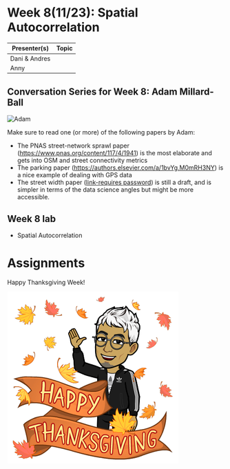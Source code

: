 # Week 8(11/23): Spatial Autocorrelation

| Presenter(s) | Topic |
|---|---|
|Dani & Andres	|  |
|Anny	|  |

## Conversation Series for Week 8: Adam Millard-Ball
![Adam](https://cdn.theconversation.com/avatars/1123988/width238/file-20200709-46-1wmq6nl.jpg)

Make sure to read one (or more) of the following papers by Adam:
- The PNAS street-network sprawl paper (https://www.pnas.org/content/117/4/1941) is the most elaborate and gets into OSM and street connectivity metrics
- The parking paper (https://authors.elsevier.com/a/1bvYg,M0mRH3NY) is a nice example of dealing with GPS data
- The street width paper ([link-requires password](https://ucla.box.com/s/t6rah5b7pvkjp9vrqxzyafi7n15unswr)) is still a draft, and is simpler in terms of the data science angles but might be more accessible.

## Week 8 lab
* Spatial Autocorrelation

# Assignments

Happy Thanksgiving Week!

![Happy Thanksgiving!](images/happythanksgiving.png)

